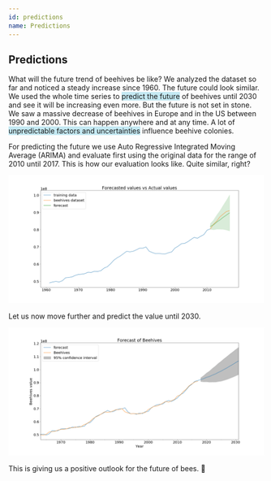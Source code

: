 ```yaml
---
id: predictions
name: Predictions
---
```


## Predictions
What will the future trend of beehives be like? We analyzed the dataset so far and noticed a steady increase since 1960. The future could look similar. We used the whole time series to <span style="background-color: #c4e9f3">predict the future</span> of beehives until 2030 and see it will be increasing even more. But the future is not set in stone. We saw a massive decrease of beehives in Europe and in the US between 1990 and 2000. This can happen anywhere and at any time. A lot of <span style="background-color: #c4e9f3">unpredictable factors and uncertainties</span> influence beehive colonies. 

For predicting the future we use Auto Regressive Integrated Moving Average (ARIMA) and evaluate first using the original data for the range of 2010 until 2017. This is how our evaluation looks like. Quite similar, right? 

<img src="../plots/beehives_arima_evaluation.png" alt="Arima Prediction" title="Beehives Future Prediction&quot; " style="border-radius:0" />

Let us now move further and predict the value until 2030. 

<img src="../plots/beehives_arima.png" alt="Arima Prediction" title="Beehives Future Prediction&quot; " style="border-radius:0" />

This is giving us a positive outlook for the future of bees. :honeybee:  

